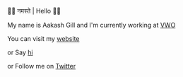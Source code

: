 🙏🏻 नमस्ते | Hello 👋🏻

My name is Aakash Gill and I'm currently working at [VWO](https://vwo.com/)

You can visit my [website](https://aakashgill.in)

or Say [hi](mailto:aakashgill210@gmail.com)

or Follow me on [Twitter](https://twitter.com/__aakash__)
